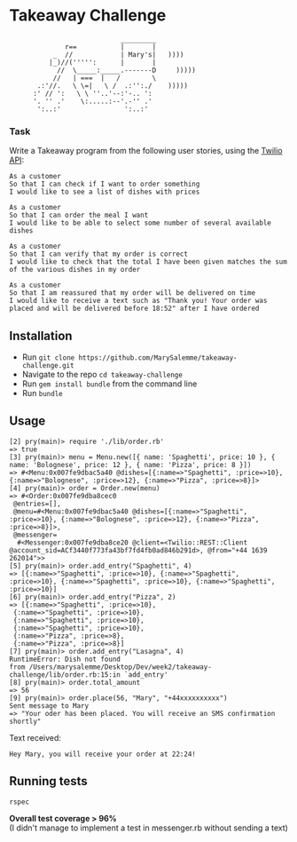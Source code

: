 Takeaway Challenge
==================
```
                            _________
              r==           |       |
           _  //            | Mary's|   ))))
          |_)//(''''':      |       |
            //  \_____:_____.-------D     )))))
           //   | ===  |   /        \
       .:'//.   \ \=|   \ /  .:'':./    )))))
      :' // ':   \ \ ''..'--:'-.. ':
      '. '' .'    \:.....:--'.-'' .'
       ':..:'                ':..:'

 ```

### Task
Write a Takeaway program from the following user stories, using the [Twilio API](https://www.twilio.com/sms/api):
```
As a customer
So that I can check if I want to order something
I would like to see a list of dishes with prices

As a customer
So that I can order the meal I want
I would like to be able to select some number of several available dishes

As a customer
So that I can verify that my order is correct
I would like to check that the total I have been given matches the sum of the various dishes in my order

As a customer
So that I am reassured that my order will be delivered on time
I would like to receive a text such as "Thank you! Your order was placed and will be delivered before 18:52" after I have ordered
```



## Installation

- Run `git clone https://github.com/MarySalemme/takeaway-challenge.git`
- Navigate to the repo `cd takeaway-challenge`
- Run `gem install bundle` from the command line
- Run `bundle`

## Usage
```
[2] pry(main)> require './lib/order.rb'
=> true
[3] pry(main)> menu = Menu.new([{ name: 'Spaghetti', price: 10 }, { name: 'Bolognese', price: 12 }, { name: 'Pizza', price: 8 }])
=> #<Menu:0x007fe9dbac5a40 @dishes=[{:name=>"Spaghetti", :price=>10}, {:name=>"Bolognese", :price=>12}, {:name=>"Pizza", :price=>8}]>
[4] pry(main)> order = Order.new(menu)
=> #<Order:0x007fe9dba8cec0
 @entries=[],
 @menu=#<Menu:0x007fe9dbac5a40 @dishes=[{:name=>"Spaghetti", :price=>10}, {:name=>"Bolognese", :price=>12}, {:name=>"Pizza", :price=>8}]>,
 @messenger=
  #<Messenger:0x007fe9dba8ce20 @client=<Twilio::REST::Client @account_sid=ACf3440f773fa43bf7fd4fb0ad846b291d>, @from="+44 1639 262014">>
[5] pry(main)> order.add_entry("Spaghetti", 4)
=> [{:name=>"Spaghetti", :price=>10}, {:name=>"Spaghetti", :price=>10}, {:name=>"Spaghetti", :price=>10}, {:name=>"Spaghetti", :price=>10}]
[6] pry(main)> order.add_entry("Pizza", 2)
=> [{:name=>"Spaghetti", :price=>10},
 {:name=>"Spaghetti", :price=>10},
 {:name=>"Spaghetti", :price=>10},
 {:name=>"Spaghetti", :price=>10},
 {:name=>"Pizza", :price=>8},
 {:name=>"Pizza", :price=>8}]
[7] pry(main)> order.add_entry("Lasagna", 4)
RuntimeError: Dish not found
from /Users/marysalemme/Desktop/Dev/week2/takeaway-challenge/lib/order.rb:15:in `add_entry'
[8] pry(main)> order.total_amount
=> 56
[9] pry(main)> order.place(56, "Mary", "+44xxxxxxxxxx")
Sent message to Mary
=> "Your oder has been placed. You will receive an SMS confirmation shortly"
```
Text received:
```
Hey Mary, you will receive your order at 22:24!

```
## Running tests

`rspec`

**Overall test coverage > 96%**  
(I didn't manage to implement a test in messenger.rb without sending a text)
